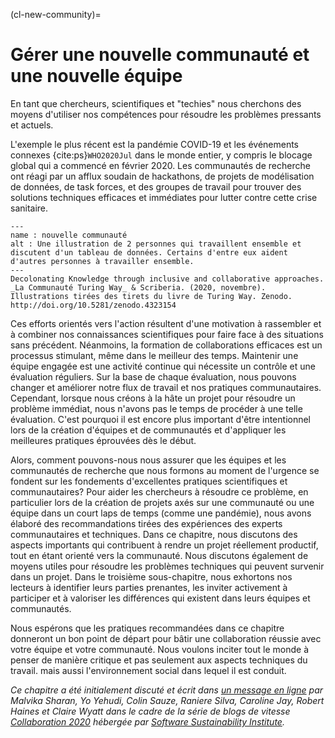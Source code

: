 (cl-new-community)=
# Gérer une nouvelle communauté et une nouvelle équipe

En tant que chercheurs, scientifiques et "techies" nous cherchons des moyens d'utiliser nos compétences pour résoudre les problèmes pressants et actuels.

L'exemple le plus récent est la pandémie COVID-19 et les événements connexes {cite:ps}`WHO2020Jul` dans le monde entier, y compris le blocage global qui a commencé en février 2020. Les communautés de recherche ont réagi par un afflux soudain de hackathons, de projets de modélisation de données, de task forces, et des groupes de travail pour trouver des solutions techniques efficaces et immédiates pour lutter contre cette crise sanitaire.

```{figure} ../figures/decolonising-knowledge.jpg
---
name : nouvelle communauté
alt : Une illustration de 2 personnes qui travaillent ensemble et discutent d'un tableau de données. Certains d'entre eux aident d'autres personnes à travailler ensemble.
---
Decolonating Knowledge through inclusive and collaborative approaches. _La Communauté Turing Way_ & Scriberia. (2020, novembre). Illustrations tirées des tirets du livre de Turing Way. Zenodo. http://doi.org/10.5281/zenodo.4323154
```

Ces efforts orientés vers l'action résultent d'une motivation à rassembler et à combiner nos connaissances scientifiques pour faire face à des situations sans précédent. Néanmoins, la formation de collaborations efficaces est un processus stimulant, même dans le meilleur des temps. Maintenir une équipe engagée est une activité continue qui nécessite un contrôle et une évaluation réguliers. Sur la base de chaque évaluation, nous pouvons changer et améliorer notre flux de travail et nos pratiques communautaires. Cependant, lorsque nous créons à la hâte un projet pour résoudre un problème immédiat, nous n'avons pas le temps de procéder à une telle évaluation. C'est pourquoi il est encore plus important d'être intentionnel lors de la création d'équipes et de communautés et d'appliquer les meilleures pratiques éprouvées dès le début.

Alors, comment pouvons-nous nous assurer que les équipes et les communautés de recherche que nous formons au moment de l'urgence se fondent sur les fondements d'excellentes pratiques scientifiques et communautaires? Pour aider les chercheurs à résoudre ce problème, en particulier lors de la création de projets axés sur une communauté ou une équipe dans un court laps de temps (comme une pandémie), nous avons élaboré des recommandations tirées des expériences des experts communautaires et techniques. Dans ce chapitre, nous discutons des aspects importants qui contribuent à rendre un projet réellement productif, tout en étant orienté vers la communauté. Nous discutons également de moyens utiles pour résoudre les problèmes techniques qui peuvent survenir dans un projet. Dans le troisième sous-chapitre, nous exhortons nos lecteurs à identifier leurs parties prenantes, les inviter activement à participer et à valoriser les différences qui existent dans leurs équipes et communautés.

Nous espérons que les pratiques recommandées dans ce chapitre donneront un bon point de départ pour bâtir une collaboration réussie avec votre équipe et votre communauté. Nous voulons inciter tout le monde à penser de manière critique et pas seulement aux aspects techniques du travail. mais aussi l'environnement social dans lequel il est conduit.

*Ce chapitre a été initialement discuté et écrit dans [un message en ligne](https://www.software.ac.uk/blog/2020-05-26-cw20-speed-blog-bootstrapping-development-team-during-time-crisis) par Malvika Sharan, Yo Yehudi, Colin Sauze, Raniere Silva, Caroline Jay, Robert Haines et Claire Wyatt dans le cadre de la série de blogs de vitesse [Collaboration 2020](https://www.software.ac.uk/cw20) hébergée par [Software Sustainability Institute](https://www.software.ac.uk).*
